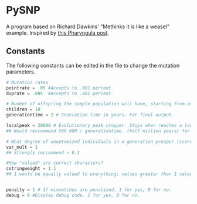 # PySNP

A program based on Richard Dawkins' "Methinks it is like a weasel" example. Inspired by [this Pharyngula post](http://scienceblogs.com/pharyngula/2009/08/but_why_would_dawkins_want_to.php).

## Constants
The following constants can be edited in the file to change the mutation parameters.

````python
# Mutation rates
pointrate = .05 #Accepts to .001 percent.
duprate = .005  #Accepts to .001 percent

# Number of offspring the sample population will have, starting from one individual, in the generation time.
children = 10 
generationtime = 2 # Generation time in years. For final output.

localpeak = 20000 # Evolutionary peak stopper. Stops when reaches a local maxima for N generations.
## Would reccommend 500 000 / generationtime. (half million years) for physical resembelance; 250000/children for speed.

# What degree of unoptomized individuals in a generation prosper (score variance). 
var_mult = 1 
## Strongly reccommend > 0.3

#How "valued" are correct characters?
cstringweight = 1.1 
## 1 would be equally valued to everything; values greater than 1 select for correct characters over expansion of genome. Values of less than 1 selects for expansion more than correctness.


penalty = 1 # If mismatches are penalized. 1 for yes, 0 for no.
debug = 0 #Display debug code. 1 for yes, 0 for no.
````
